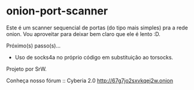 # onion-port-scanner

Este é um scanner sequencial de portas (do tipo mais simples) pra a rede onion.
Vou aproveitar para deixar bem claro que ele é lento :D.


Próximo(s) passo(s)...
  - Uso de socks4a no próprio código em substituição ao torsocks.


Projeto por SrW.

Conheça nosso fórum :: Cyberia 2.0 http://67g7jo2sxvkqej2w.onion
